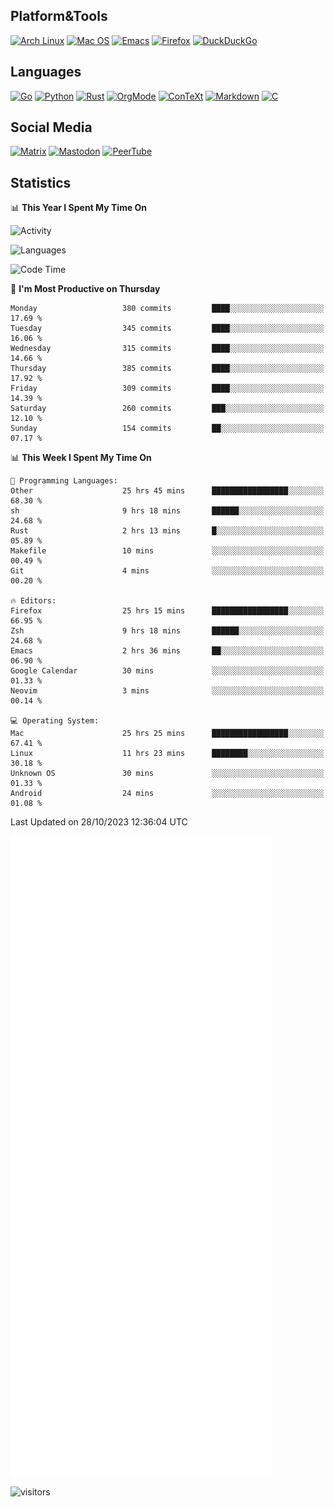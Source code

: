 ## Platform&Tools

[![Arch Linux](https://img.shields.io/badge/ArchLinux-1793D1?logo=arch-linux&logoColor=fff&style=flat-square)](https://archlinux.org/)
[![Mac OS](https://img.shields.io/badge/MacOS-000000?style=flat-square&logo=macos&logoColor=F0F0F0)](https://www.apple.com/macos/)
[![Emacs](https://img.shields.io/badge/Emacs-%237F5AB6.svg?&style=flat-square&logo=gnu-emacs&logoColor=white)](https://www.gnu.org/software/emacs/)
[![Firefox](https://img.shields.io/badge/Firefox-FF7139?style=flat-square&logo=Firefox-Browser&logoColor=white)](https://firefox.com/)
[![DuckDuckGo](https://img.shields.io/badge/DuckDuckGo-DE5833?style=flat-square&logo=DuckDuckGo&logoColor=white)](https://duckduckgo.com/)

## Languages

[![Go](https://img.shields.io/badge/Golang-%2300ADD8.svg?style=flat-square&logo=go&logoColor=white)](https://golang.org/)
[![Python](https://img.shields.io/badge/Python-3670A0?style=flat-square&logo=python&logoColor=ffdd54)](https://www.python.org/)
[![Rust](https://img.shields.io/badge/Rust-%23000000.svg?style=flat-square&logo=rust&logoColor=white)](https://www.rust-lang.org/)
[![OrgMode](https://img.shields.io/badge/OrgMode-%23000000.svg?style=flat-square&logo=org&logoColor=white)](https://orgmode.org/)
[![ConTeXt](https://img.shields.io/badge/ConTeXt-%23008080.svg?style=flat-square&logo=latex&logoColor=white)](https://contextgarden.net/)
[![Markdown](https://img.shields.io/badge/MarkDown-%23000000.svg?style=flat-square&logo=markdown&logoColor=white)](https://daringfireball.net/projects/markdown/)
[![C](https://img.shields.io/badge/C-%2300599C.svg?style=flat-square&logo=c&logoColor=white)](https://www.iso.org/standard/74528.html)

## Social Media
<!--[![Telegram](https://img.shields.io/badge/SteamedFish-2CA5E0?style=social&logo=telegram&logoColor=white)](https://t.me/SteamedFish)-->

[![Matrix](https://img.shields.io/badge/SteamedFish-2CA5E0?style=social&logo=matrix&logoColor=black)](https://matrix.to/#/@i:steamedfish.org)
[![Mastodon](https://img.shields.io/mastodon/follow/109596467238113271?domain=https%3A%2F%2Fmastodon.steamedfish.org%2F&style=social)](https://steamedfish.org/@SteamedFish)
[![PeerTube](https://img.shields.io/badge/PeerTube-23000000.svg?logo=peertube&style=social)](https://peertube.steamedfish.org/)

## Statistics


📊 **This Year I Spent My Time On** 

![Activity](https://wakatime.com/share/@SteamedFish/7529f30a-f1b7-40a4-8d09-e6d855cb7a13.png)

![Languages](https://wakatime.com/share/@SteamedFish/1c5e5366-0e9e-40d8-ac85-d630f61b69c6.svg)

<!--START_SECTION:waka-->
![Code Time](http://img.shields.io/badge/Code%20Time-3%2C014%20hrs%2029%20mins-blue)

📅 **I'm Most Productive on Thursday** 

```text
Monday                   380 commits         ████░░░░░░░░░░░░░░░░░░░░░   17.69 % 
Tuesday                  345 commits         ████░░░░░░░░░░░░░░░░░░░░░   16.06 % 
Wednesday                315 commits         ████░░░░░░░░░░░░░░░░░░░░░   14.66 % 
Thursday                 385 commits         ████░░░░░░░░░░░░░░░░░░░░░   17.92 % 
Friday                   309 commits         ████░░░░░░░░░░░░░░░░░░░░░   14.39 % 
Saturday                 260 commits         ███░░░░░░░░░░░░░░░░░░░░░░   12.10 % 
Sunday                   154 commits         ██░░░░░░░░░░░░░░░░░░░░░░░   07.17 % 
```


📊 **This Week I Spent My Time On** 

```text
💬 Programming Languages: 
Other                    25 hrs 45 mins      █████████████████░░░░░░░░   68.30 % 
sh                       9 hrs 18 mins       ██████░░░░░░░░░░░░░░░░░░░   24.68 % 
Rust                     2 hrs 13 mins       █░░░░░░░░░░░░░░░░░░░░░░░░   05.89 % 
Makefile                 10 mins             ░░░░░░░░░░░░░░░░░░░░░░░░░   00.49 % 
Git                      4 mins              ░░░░░░░░░░░░░░░░░░░░░░░░░   00.20 % 

🔥 Editors: 
Firefox                  25 hrs 15 mins      █████████████████░░░░░░░░   66.95 % 
Zsh                      9 hrs 18 mins       ██████░░░░░░░░░░░░░░░░░░░   24.68 % 
Emacs                    2 hrs 36 mins       ██░░░░░░░░░░░░░░░░░░░░░░░   06.90 % 
Google Calendar          30 mins             ░░░░░░░░░░░░░░░░░░░░░░░░░   01.33 % 
Neovim                   3 mins              ░░░░░░░░░░░░░░░░░░░░░░░░░   00.14 % 

💻 Operating System: 
Mac                      25 hrs 25 mins      █████████████████░░░░░░░░   67.41 % 
Linux                    11 hrs 23 mins      ████████░░░░░░░░░░░░░░░░░   30.18 % 
Unknown OS               30 mins             ░░░░░░░░░░░░░░░░░░░░░░░░░   01.33 % 
Android                  24 mins             ░░░░░░░░░░░░░░░░░░░░░░░░░   01.08 % 
```


 Last Updated on 28/10/2023 12:36:04 UTC
<!--END_SECTION:waka-->


![Metrics](https://github.com/SteamedFish/SteamedFish/blob/master/github-metrics.svg)


![visitors](https://visitor-badge.laobi.icu/badge?page_id=SteamedFish.SteamedFish)
